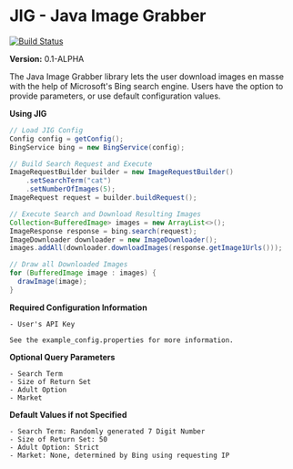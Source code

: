 JIG - Java Image Grabber
==================

[![Build Status](https://travis-ci.org/twbarber/jig.svg?branch=master)](https://travis-ci.org/twbarber/jig)

**Version:** 0.1-ALPHA

The Java Image Grabber library lets the user download images en masse with the help of
Microsoft's Bing search engine. Users have the option to provide parameters, or use 
default configuration values.

**Using JIG**

```java
// Load JIG Config
Config config = getConfig();
BingService bing = new BingService(config);

// Build Search Request and Execute
ImageRequestBuilder builder = new ImageRequestBuilder()
    .setSearchTerm("cat")
    .setNumberOfImages(5);
ImageRequest request = builder.buildRequest();

// Execute Search and Download Resulting Images
Collection<BufferedImage> images = new ArrayList<>();
ImageResponse response = bing.search(request);
ImageDownloader downloader = new ImageDownloader();
images.addAll(downloader.downloadImages(response.getImage1Urls()));

// Draw all Downloaded Images
for (BufferedImage image : images) {
  drawImage(image);
}
```

**Required Configuration Information**

    - User's API Key

    See the example_config.properties for more information.

**Optional Query Parameters**

    - Search Term
    - Size of Return Set
    - Adult Option
    - Market

**Default Values if not Specified**

    - Search Term: Randomly generated 7 Digit Number
    - Size of Return Set: 50
    - Adult Option: Strict
    - Market: None, determined by Bing using requesting IP